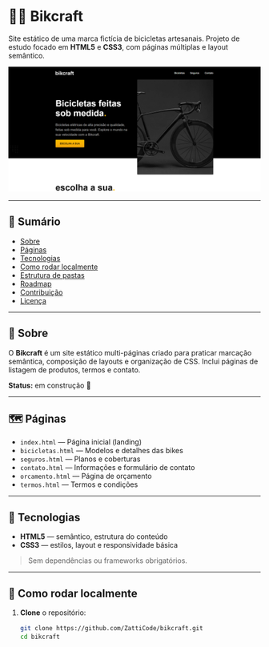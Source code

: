 # 🚴‍♂️ Bikcraft

Site estático de uma marca fictícia de bicicletas artesanais. Projeto de estudo focado em **HTML5** e **CSS3**, com páginas múltiplas e layout semântico.

![banner do projeto](/img/preview.png)

---

## 🧭 Sumário
- [Sobre](#-sobre)
- [Páginas](#-páginas)
- [Tecnologias](#-tecnologias)
- [Como rodar localmente](#-como-rodar-localmente)
- [Estrutura de pastas](#-estrutura-de-pastas)
- [Roadmap](#-roadmap)
- [Contribuição](#-contribuição)
- [Licença](#-licença)

---

## 📌 Sobre
O **Bikcraft** é um site estático multi-páginas criado para praticar marcação semântica, composição de layouts e organização de CSS. Inclui páginas de listagem de produtos, termos e contato.

**Status:** em construção 🚧

---

## 🗺 Páginas
- `index.html` — Página inicial (landing)
- `bicicletas.html` — Modelos e detalhes das bikes
- `seguros.html` — Planos e coberturas
- `contato.html` — Informações e formulário de contato
- `orcamento.html` — Página de orçamento
- `termos.html` — Termos e condições

---

## 🧰 Tecnologias
- **HTML5** — semântico, estrutura do conteúdo
- **CSS3** — estilos, layout e responsividade básica

> Sem dependências ou frameworks obrigatórios.

---

## 🚀 Como rodar localmente
1. **Clone** o repositório:
   ```bash
   git clone https://github.com/ZattiCode/bikcraft.git
   cd bikcraft

